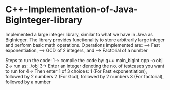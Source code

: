 # C++-Implementation-of-Java-BigInteger-library

Implemented a large integer library, similar to what we have in Java as BigInteger. 
The library provides functionality to store arbitrarily large integer and perform basic math operations. Operations implemented are:
--> Fast exponentiation,
--> GCD of 2 integers, and 
--> Factorial of a number

Steps to run the code:
1-> compile the code by: g++ main_bigInt.cpp -o obj
2-> run as: ./obj
3-> Enter an integer denoting the no. of testcases you want to run for
4-> Then enter 1 of 3 choices:
  1 (For Fast exponentiation), followed by 2 numbers
  2 (For Gcd), followed by 2 numbers
  3 (For factorial), followed by a number
